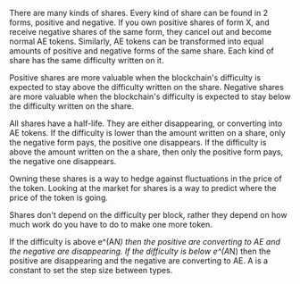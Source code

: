 There are many kinds of shares.
Every kind of share can be found in 2 forms, positive and negative.
If you own positive shares of form X, and receive negative shares of the same form, they cancel out and become normal AE tokens.
Similarly, AE tokens can be transformed into equal amounts of positive and negative forms of the same share.
Each kind of share has the same difficulty written on it.

Positive shares are more valuable when the blockchain's difficulty is expected to stay above the difficulty written on the share.
Negative shares are more valuable when the blockchain's difficulty is expected to stay below the difficulty written on the share.

All shares have a half-life. They are either disappearing, or converting into AE tokens.
If the difficulty is lower than the amount written on a share, only the negative form pays, the positive one disappears.
If the difficulty is above the amount written on the a share, then only the positive form pays, the negative one disappears.

Owning these shares is a way to hedge against fluctuations in the price of the token.
Looking at the market for shares is a way to predict where the price of the token is going.


Shares don't depend on the difficulty per block, rather they depend on how much work do you have to do to make one more token.


If the difficulty is above e^(A*N) then the positive are converting to AE and the negative are disappearing.
If the difficulty is below e^(A*N) then the positive are disappearing and the negative are converting to AE.
A is a constant to set the step size between types.
